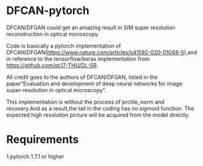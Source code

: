 # DFCAN-pytorch

DFCAN/DFGAN could get an amazing result in SIM  super resolution reconstruction  in optical microscopy. 

Code is basically a pytorch implementation of DFCAN/DFGAN(https://www.nature.com/articles/s41592-020-01048-5),and in reference to the tensorflow/keras implementation  from https://github.com/qc17-THU/DL-SR.  

All credit goes to the authors of DFCAN/DFGAN, listed in the paper“Evaluation and development of deep neural networks for image super-resolution in optical microscopy”.

This implementation is without the process of prctile_norm and recovery.And as a result,the tail in the coding has no sigmoid function. The expected high resolution picture will be acquired from the model directly.
# Requirements
1.pytorch 1.7.1 or higher
